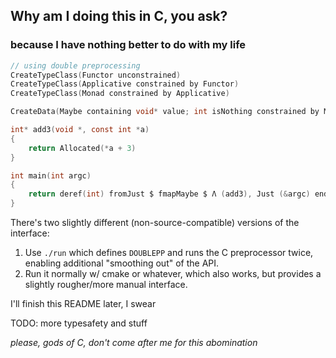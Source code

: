 ## Why am I doing this in C, you ask?

### because I have nothing better to do with my life

```c
// using double preprocessing
CreateTypeClass(Functor unconstrained)
CreateTypeClass(Applicative constrained by Functor)
CreateTypeClass(Monad constrained by Applicative)

CreateData(Maybe containing void* value; int isNothing constrained by Monad)

int* add3(void *, const int *a) 
{
    return Allocated(*a + 3)
}

int main(int argc)
{
    return deref(int) fromJust $ fmapMaybe $ Λ (add3), Just (&argc) end2
}
```

There's two slightly different (non-source-compatible) versions of the interface:

1. Use `./run` which defines `DOUBLEPP` and runs the C preprocessor twice,
   enabling additional "smoothing out" of the API.
2. Run it normally w/ cmake or whatever, which also works, but provides a
   slightly rougher/more manual interface.

I'll finish this README later, I swear

TODO: more typesafety and stuff

*please, gods of C, don't come after me for this abomination*
